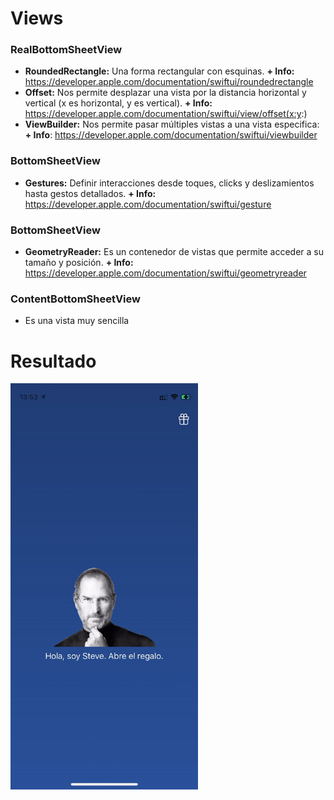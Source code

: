 
# Views

### RealBottomSheetView

- **RoundedRectangle:** Una forma rectangular con esquinas. **+ Info:**  https://developer.apple.com/documentation/swiftui/roundedrectangle
- **Offset:** Nos permite desplazar una vista por la distancia horizontal y vertical (x es horizontal, y es vertical).  **+ Info:**  https://developer.apple.com/documentation/swiftui/view/offset(x:y:)
- **ViewBuilder:** Nos permite pasar múltiples vistas a una vista especifica: **+ Info**:  https://developer.apple.com/documentation/swiftui/viewbuilder

### BottomSheetView

- **Gestures:** Definir interacciones desde toques, clicks y deslizamientos hasta gestos detallados.  **+ Info:** https://developer.apple.com/documentation/swiftui/gesture

### BottomSheetView

- **GeometryReader:** Es un contenedor de vistas que permite acceder a su tamaño y posición.  **+ Info:** https://developer.apple.com/documentation/swiftui/geometryreader

### ContentBottomSheetView

- Es una vista muy sencilla

# Resultado

<img src="https://github.com/jorgemhtdev/Bottom-Sheet-Generic-SwiftUI/blob/main/Bottom-Sheet-Generic-SwiftUI.gif" width="300" height="650" />

